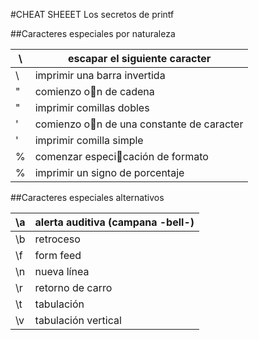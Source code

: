 #CHEAT SHEEET Los secretos de printf

##Caracteres especiales por naturaleza

\         | escapar el siguiente caracter
--------- | ------------------------------
\\        | imprimir una barra invertida
"         | comienzo on de cadena
\"        | imprimir comillas dobles
'         | comienzo on de una constante de caracter
\'        | imprimir comilla simple
%         | comenzar especicación de formato
\%        |imprimir un signo de porcentaje


##Caracteres especiales alternativos

\a |alerta auditiva (campana -bell-)
-- | ----------------
\b |retroceso
\f |form feed
\n |nueva línea
\r |retorno de carro
\t |tabulación
\v |tabulación vertical
